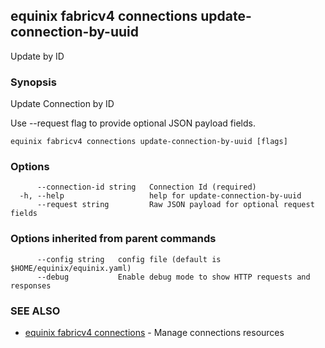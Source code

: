 ## equinix fabricv4 connections update-connection-by-uuid

Update by ID

### Synopsis

Update Connection by ID

Use --request flag to provide optional JSON payload fields.

```
equinix fabricv4 connections update-connection-by-uuid [flags]
```

### Options

```
      --connection-id string   Connection Id (required)
  -h, --help                   help for update-connection-by-uuid
      --request string         Raw JSON payload for optional request fields
```

### Options inherited from parent commands

```
      --config string   config file (default is $HOME/equinix/equinix.yaml)
      --debug           Enable debug mode to show HTTP requests and responses
```

### SEE ALSO

* [equinix fabricv4 connections](equinix_fabricv4_connections.md)	 - Manage connections resources

